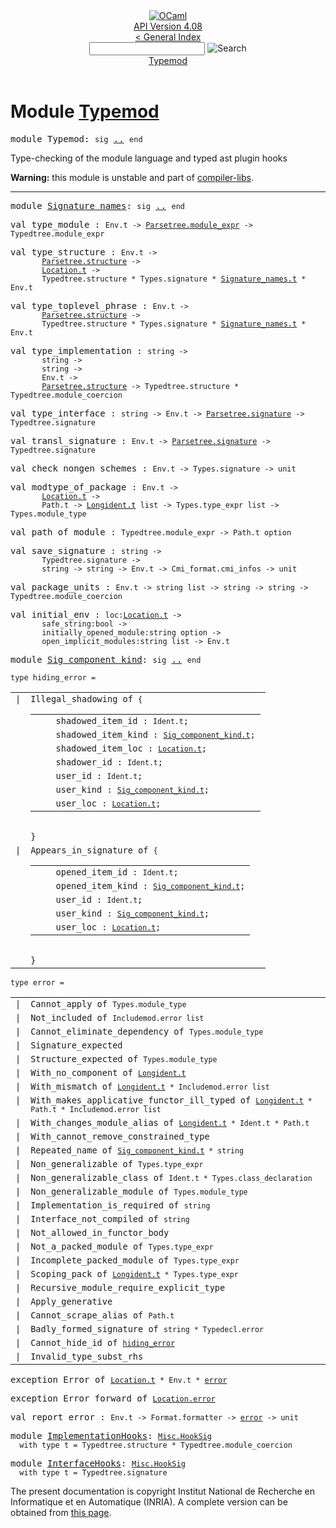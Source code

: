 <!-- ((! set title API !)) ((! set documentation !)) ((! set api !)) ((! set nobreadcrumb !)) -->
<div class="api"><header><nav class="toc brand"><a class="brand" href="https://ocaml.org/"><img src="colour-logo-gray.svg" class="svg" alt="OCaml"></a></nav><nav class="toc"><div class="toc_version"><a href="/docs" id="version-select">API Version 4.08</a></div><a href="index.html">&lt; General Index</a><div class="api_search"><input type="text" name="apisearch" id="api_search" oninput="mySearch(false);" onkeypress="this.oninput();" onclick="this.oninput();" onpaste="this.oninput();">
<img src="search_icon.svg" alt="Search" class="svg" onclick="mySearch(false)"></div>
<div id="search_results"></div><div class="toc_title"><a href="#top">Typemod</a></div><ul></ul></nav></header>

<h1>Module <a href="type_Typemod.html">Typemod</a></h1>

<pre><span id="MODULETypemod"><span class="keyword">module</span> Typemod</span>: <code class="code"><span class="keyword">sig</span></code> <a href="Typemod.html">..</a> <code class="code"><span class="keyword">end</span></code></pre><div class="info module top">
<div class="info-desc">
<p>Type-checking of the module language and typed ast plugin hooks</p>

<p><b>Warning:</b> this module is unstable and part of
  <a href="Compiler_libs.html">compiler-libs</a>.</p>
</div>
</div>
<hr width="100%">

<pre><span id="MODULESignature_names"><span class="keyword">module</span> <a href="Typemod.Signature_names.html">Signature_names</a></span>: <code class="code"><span class="keyword">sig</span></code> <a href="Typemod.Signature_names.html">..</a> <code class="code"><span class="keyword">end</span></code></pre>
<pre><span id="VALtype_module"><span class="keyword">val</span> type_module</span> : <code class="type">Env.t -&gt; <a href="Parsetree.html#TYPEmodule_expr">Parsetree.module_expr</a> -&gt; Typedtree.module_expr</code></pre>
<pre><span id="VALtype_structure"><span class="keyword">val</span> type_structure</span> : <code class="type">Env.t -&gt;<br>       <a href="Parsetree.html#TYPEstructure">Parsetree.structure</a> -&gt;<br>       <a href="Location.html#TYPEt">Location.t</a> -&gt;<br>       Typedtree.structure * Types.signature * <a href="Typemod.Signature_names.html#TYPEt">Signature_names.t</a> * Env.t</code></pre>
<pre><span id="VALtype_toplevel_phrase"><span class="keyword">val</span> type_toplevel_phrase</span> : <code class="type">Env.t -&gt;<br>       <a href="Parsetree.html#TYPEstructure">Parsetree.structure</a> -&gt;<br>       Typedtree.structure * Types.signature * <a href="Typemod.Signature_names.html#TYPEt">Signature_names.t</a> * Env.t</code></pre>
<pre><span id="VALtype_implementation"><span class="keyword">val</span> type_implementation</span> : <code class="type">string -&gt;<br>       string -&gt;<br>       string -&gt;<br>       Env.t -&gt;<br>       <a href="Parsetree.html#TYPEstructure">Parsetree.structure</a> -&gt; Typedtree.structure * Typedtree.module_coercion</code></pre>
<pre><span id="VALtype_interface"><span class="keyword">val</span> type_interface</span> : <code class="type">string -&gt; Env.t -&gt; <a href="Parsetree.html#TYPEsignature">Parsetree.signature</a> -&gt; Typedtree.signature</code></pre>
<pre><span id="VALtransl_signature"><span class="keyword">val</span> transl_signature</span> : <code class="type">Env.t -&gt; <a href="Parsetree.html#TYPEsignature">Parsetree.signature</a> -&gt; Typedtree.signature</code></pre>
<pre><span id="VALcheck_nongen_schemes"><span class="keyword">val</span> check_nongen_schemes</span> : <code class="type">Env.t -&gt; Types.signature -&gt; unit</code></pre>
<pre><span id="VALmodtype_of_package"><span class="keyword">val</span> modtype_of_package</span> : <code class="type">Env.t -&gt;<br>       <a href="Location.html#TYPEt">Location.t</a> -&gt;<br>       Path.t -&gt; <a href="Longident.html#TYPEt">Longident.t</a> list -&gt; Types.type_expr list -&gt; Types.module_type</code></pre>
<pre><span id="VALpath_of_module"><span class="keyword">val</span> path_of_module</span> : <code class="type">Typedtree.module_expr -&gt; Path.t option</code></pre>
<pre><span id="VALsave_signature"><span class="keyword">val</span> save_signature</span> : <code class="type">string -&gt;<br>       Typedtree.signature -&gt;<br>       string -&gt; string -&gt; Env.t -&gt; Cmi_format.cmi_infos -&gt; unit</code></pre>
<pre><span id="VALpackage_units"><span class="keyword">val</span> package_units</span> : <code class="type">Env.t -&gt; string list -&gt; string -&gt; string -&gt; Typedtree.module_coercion</code></pre>
<pre><span id="VALinitial_env"><span class="keyword">val</span> initial_env</span> : <code class="type">loc:<a href="Location.html#TYPEt">Location.t</a> -&gt;<br>       safe_string:bool -&gt;<br>       initially_opened_module:string option -&gt;<br>       open_implicit_modules:string list -&gt; Env.t</code></pre>
<pre><span id="MODULESig_component_kind"><span class="keyword">module</span> <a href="Typemod.Sig_component_kind.html">Sig_component_kind</a></span>: <code class="code"><span class="keyword">sig</span></code> <a href="Typemod.Sig_component_kind.html">..</a> <code class="code"><span class="keyword">end</span></code></pre>
<pre><code><span id="TYPEhiding_error"><span class="keyword">type</span> <code class="type"></code>hiding_error</span> = </code></pre><table class="typetable">
<tbody><tr>
<td align="left" valign="top">
<code><span class="keyword">|</span></code></td>
<td align="left" valign="top">
<code><span id="TYPEELThiding_error.Illegal_shadowing"><span class="constructor">Illegal_shadowing</span></span> <span class="keyword">of</span> <code>{</code><table class="typetable">
<tbody><tr>
<td align="left" valign="top">
<code>&nbsp;&nbsp;</code></td>
<td align="left" valign="top">
<code><span id="TYPEELTTypemod.Illegal_shadowing.shadowed_item_id">shadowed_item_id</span>&nbsp;: <code class="type">Ident.t</code>;</code></td>

</tr>
<tr>
<td align="left" valign="top">
<code>&nbsp;&nbsp;</code></td>
<td align="left" valign="top">
<code><span id="TYPEELTTypemod.Illegal_shadowing.shadowed_item_kind">shadowed_item_kind</span>&nbsp;: <code class="type"><a href="Typemod.Sig_component_kind.html#TYPEt">Sig_component_kind.t</a></code>;</code></td>

</tr>
<tr>
<td align="left" valign="top">
<code>&nbsp;&nbsp;</code></td>
<td align="left" valign="top">
<code><span id="TYPEELTTypemod.Illegal_shadowing.shadowed_item_loc">shadowed_item_loc</span>&nbsp;: <code class="type"><a href="Location.html#TYPEt">Location.t</a></code>;</code></td>

</tr>
<tr>
<td align="left" valign="top">
<code>&nbsp;&nbsp;</code></td>
<td align="left" valign="top">
<code><span id="TYPEELTTypemod.Illegal_shadowing.shadower_id">shadower_id</span>&nbsp;: <code class="type">Ident.t</code>;</code></td>

</tr>
<tr>
<td align="left" valign="top">
<code>&nbsp;&nbsp;</code></td>
<td align="left" valign="top">
<code><span id="TYPEELTTypemod.Illegal_shadowing.user_id">user_id</span>&nbsp;: <code class="type">Ident.t</code>;</code></td>

</tr>
<tr>
<td align="left" valign="top">
<code>&nbsp;&nbsp;</code></td>
<td align="left" valign="top">
<code><span id="TYPEELTTypemod.Illegal_shadowing.user_kind">user_kind</span>&nbsp;: <code class="type"><a href="Typemod.Sig_component_kind.html#TYPEt">Sig_component_kind.t</a></code>;</code></td>

</tr>
<tr>
<td align="left" valign="top">
<code>&nbsp;&nbsp;</code></td>
<td align="left" valign="top">
<code><span id="TYPEELTTypemod.Illegal_shadowing.user_loc">user_loc</span>&nbsp;: <code class="type"><a href="Location.html#TYPEt">Location.t</a></code>;</code></td>

</tr></tbody></table>
}
</code></td>

</tr>
<tr>
<td align="left" valign="top">
<code><span class="keyword">|</span></code></td>
<td align="left" valign="top">
<code><span id="TYPEELThiding_error.Appears_in_signature"><span class="constructor">Appears_in_signature</span></span> <span class="keyword">of</span> <code>{</code><table class="typetable">
<tbody><tr>
<td align="left" valign="top">
<code>&nbsp;&nbsp;</code></td>
<td align="left" valign="top">
<code><span id="TYPEELTTypemod.Appears_in_signature.opened_item_id">opened_item_id</span>&nbsp;: <code class="type">Ident.t</code>;</code></td>

</tr>
<tr>
<td align="left" valign="top">
<code>&nbsp;&nbsp;</code></td>
<td align="left" valign="top">
<code><span id="TYPEELTTypemod.Appears_in_signature.opened_item_kind">opened_item_kind</span>&nbsp;: <code class="type"><a href="Typemod.Sig_component_kind.html#TYPEt">Sig_component_kind.t</a></code>;</code></td>

</tr>
<tr>
<td align="left" valign="top">
<code>&nbsp;&nbsp;</code></td>
<td align="left" valign="top">
<code><span id="TYPEELTTypemod.Appears_in_signature.user_id">user_id</span>&nbsp;: <code class="type">Ident.t</code>;</code></td>

</tr>
<tr>
<td align="left" valign="top">
<code>&nbsp;&nbsp;</code></td>
<td align="left" valign="top">
<code><span id="TYPEELTTypemod.Appears_in_signature.user_kind">user_kind</span>&nbsp;: <code class="type"><a href="Typemod.Sig_component_kind.html#TYPEt">Sig_component_kind.t</a></code>;</code></td>

</tr>
<tr>
<td align="left" valign="top">
<code>&nbsp;&nbsp;</code></td>
<td align="left" valign="top">
<code><span id="TYPEELTTypemod.Appears_in_signature.user_loc">user_loc</span>&nbsp;: <code class="type"><a href="Location.html#TYPEt">Location.t</a></code>;</code></td>

</tr></tbody></table>
}
</code></td>

</tr></tbody></table>



<pre><code><span id="TYPEerror"><span class="keyword">type</span> <code class="type"></code>error</span> = </code></pre><table class="typetable">
<tbody><tr>
<td align="left" valign="top">
<code><span class="keyword">|</span></code></td>
<td align="left" valign="top">
<code><span id="TYPEELTerror.Cannot_apply"><span class="constructor">Cannot_apply</span></span> <span class="keyword">of</span> <code class="type">Types.module_type</code></code></td>

</tr>
<tr>
<td align="left" valign="top">
<code><span class="keyword">|</span></code></td>
<td align="left" valign="top">
<code><span id="TYPEELTerror.Not_included"><span class="constructor">Not_included</span></span> <span class="keyword">of</span> <code class="type">Includemod.error list</code></code></td>

</tr>
<tr>
<td align="left" valign="top">
<code><span class="keyword">|</span></code></td>
<td align="left" valign="top">
<code><span id="TYPEELTerror.Cannot_eliminate_dependency"><span class="constructor">Cannot_eliminate_dependency</span></span> <span class="keyword">of</span> <code class="type">Types.module_type</code></code></td>

</tr>
<tr>
<td align="left" valign="top">
<code><span class="keyword">|</span></code></td>
<td align="left" valign="top">
<code><span id="TYPEELTerror.Signature_expected"><span class="constructor">Signature_expected</span></span></code></td>

</tr>
<tr>
<td align="left" valign="top">
<code><span class="keyword">|</span></code></td>
<td align="left" valign="top">
<code><span id="TYPEELTerror.Structure_expected"><span class="constructor">Structure_expected</span></span> <span class="keyword">of</span> <code class="type">Types.module_type</code></code></td>

</tr>
<tr>
<td align="left" valign="top">
<code><span class="keyword">|</span></code></td>
<td align="left" valign="top">
<code><span id="TYPEELTerror.With_no_component"><span class="constructor">With_no_component</span></span> <span class="keyword">of</span> <code class="type"><a href="Longident.html#TYPEt">Longident.t</a></code></code></td>

</tr>
<tr>
<td align="left" valign="top">
<code><span class="keyword">|</span></code></td>
<td align="left" valign="top">
<code><span id="TYPEELTerror.With_mismatch"><span class="constructor">With_mismatch</span></span> <span class="keyword">of</span> <code class="type"><a href="Longident.html#TYPEt">Longident.t</a> * Includemod.error list</code></code></td>

</tr>
<tr>
<td align="left" valign="top">
<code><span class="keyword">|</span></code></td>
<td align="left" valign="top">
<code><span id="TYPEELTerror.With_makes_applicative_functor_ill_typed"><span class="constructor">With_makes_applicative_functor_ill_typed</span></span> <span class="keyword">of</span> <code class="type"><a href="Longident.html#TYPEt">Longident.t</a> * Path.t * Includemod.error list</code></code></td>

</tr>
<tr>
<td align="left" valign="top">
<code><span class="keyword">|</span></code></td>
<td align="left" valign="top">
<code><span id="TYPEELTerror.With_changes_module_alias"><span class="constructor">With_changes_module_alias</span></span> <span class="keyword">of</span> <code class="type"><a href="Longident.html#TYPEt">Longident.t</a> * Ident.t * Path.t</code></code></td>

</tr>
<tr>
<td align="left" valign="top">
<code><span class="keyword">|</span></code></td>
<td align="left" valign="top">
<code><span id="TYPEELTerror.With_cannot_remove_constrained_type"><span class="constructor">With_cannot_remove_constrained_type</span></span></code></td>

</tr>
<tr>
<td align="left" valign="top">
<code><span class="keyword">|</span></code></td>
<td align="left" valign="top">
<code><span id="TYPEELTerror.Repeated_name"><span class="constructor">Repeated_name</span></span> <span class="keyword">of</span> <code class="type"><a href="Typemod.Sig_component_kind.html#TYPEt">Sig_component_kind.t</a> * string</code></code></td>

</tr>
<tr>
<td align="left" valign="top">
<code><span class="keyword">|</span></code></td>
<td align="left" valign="top">
<code><span id="TYPEELTerror.Non_generalizable"><span class="constructor">Non_generalizable</span></span> <span class="keyword">of</span> <code class="type">Types.type_expr</code></code></td>

</tr>
<tr>
<td align="left" valign="top">
<code><span class="keyword">|</span></code></td>
<td align="left" valign="top">
<code><span id="TYPEELTerror.Non_generalizable_class"><span class="constructor">Non_generalizable_class</span></span> <span class="keyword">of</span> <code class="type">Ident.t * Types.class_declaration</code></code></td>

</tr>
<tr>
<td align="left" valign="top">
<code><span class="keyword">|</span></code></td>
<td align="left" valign="top">
<code><span id="TYPEELTerror.Non_generalizable_module"><span class="constructor">Non_generalizable_module</span></span> <span class="keyword">of</span> <code class="type">Types.module_type</code></code></td>

</tr>
<tr>
<td align="left" valign="top">
<code><span class="keyword">|</span></code></td>
<td align="left" valign="top">
<code><span id="TYPEELTerror.Implementation_is_required"><span class="constructor">Implementation_is_required</span></span> <span class="keyword">of</span> <code class="type">string</code></code></td>

</tr>
<tr>
<td align="left" valign="top">
<code><span class="keyword">|</span></code></td>
<td align="left" valign="top">
<code><span id="TYPEELTerror.Interface_not_compiled"><span class="constructor">Interface_not_compiled</span></span> <span class="keyword">of</span> <code class="type">string</code></code></td>

</tr>
<tr>
<td align="left" valign="top">
<code><span class="keyword">|</span></code></td>
<td align="left" valign="top">
<code><span id="TYPEELTerror.Not_allowed_in_functor_body"><span class="constructor">Not_allowed_in_functor_body</span></span></code></td>

</tr>
<tr>
<td align="left" valign="top">
<code><span class="keyword">|</span></code></td>
<td align="left" valign="top">
<code><span id="TYPEELTerror.Not_a_packed_module"><span class="constructor">Not_a_packed_module</span></span> <span class="keyword">of</span> <code class="type">Types.type_expr</code></code></td>

</tr>
<tr>
<td align="left" valign="top">
<code><span class="keyword">|</span></code></td>
<td align="left" valign="top">
<code><span id="TYPEELTerror.Incomplete_packed_module"><span class="constructor">Incomplete_packed_module</span></span> <span class="keyword">of</span> <code class="type">Types.type_expr</code></code></td>

</tr>
<tr>
<td align="left" valign="top">
<code><span class="keyword">|</span></code></td>
<td align="left" valign="top">
<code><span id="TYPEELTerror.Scoping_pack"><span class="constructor">Scoping_pack</span></span> <span class="keyword">of</span> <code class="type"><a href="Longident.html#TYPEt">Longident.t</a> * Types.type_expr</code></code></td>

</tr>
<tr>
<td align="left" valign="top">
<code><span class="keyword">|</span></code></td>
<td align="left" valign="top">
<code><span id="TYPEELTerror.Recursive_module_require_explicit_type"><span class="constructor">Recursive_module_require_explicit_type</span></span></code></td>

</tr>
<tr>
<td align="left" valign="top">
<code><span class="keyword">|</span></code></td>
<td align="left" valign="top">
<code><span id="TYPEELTerror.Apply_generative"><span class="constructor">Apply_generative</span></span></code></td>

</tr>
<tr>
<td align="left" valign="top">
<code><span class="keyword">|</span></code></td>
<td align="left" valign="top">
<code><span id="TYPEELTerror.Cannot_scrape_alias"><span class="constructor">Cannot_scrape_alias</span></span> <span class="keyword">of</span> <code class="type">Path.t</code></code></td>

</tr>
<tr>
<td align="left" valign="top">
<code><span class="keyword">|</span></code></td>
<td align="left" valign="top">
<code><span id="TYPEELTerror.Badly_formed_signature"><span class="constructor">Badly_formed_signature</span></span> <span class="keyword">of</span> <code class="type">string * Typedecl.error</code></code></td>

</tr>
<tr>
<td align="left" valign="top">
<code><span class="keyword">|</span></code></td>
<td align="left" valign="top">
<code><span id="TYPEELTerror.Cannot_hide_id"><span class="constructor">Cannot_hide_id</span></span> <span class="keyword">of</span> <code class="type"><a href="Typemod.html#TYPEhiding_error">hiding_error</a></code></code></td>

</tr>
<tr>
<td align="left" valign="top">
<code><span class="keyword">|</span></code></td>
<td align="left" valign="top">
<code><span id="TYPEELTerror.Invalid_type_subst_rhs"><span class="constructor">Invalid_type_subst_rhs</span></span></code></td>

</tr></tbody></table>



<pre><span id="EXCEPTIONError"><span class="keyword">exception</span> Error</span> <span class="keyword">of</span> <code class="type"><a href="Location.html#TYPEt">Location.t</a> * Env.t * <a href="Typemod.html#TYPEerror">error</a></code></pre>

<pre><span id="EXCEPTIONError_forward"><span class="keyword">exception</span> Error_forward</span> <span class="keyword">of</span> <code class="type"><a href="Location.html#TYPEerror">Location.error</a></code></pre>

<pre><span id="VALreport_error"><span class="keyword">val</span> report_error</span> : <code class="type">Env.t -&gt; Format.formatter -&gt; <a href="Typemod.html#TYPEerror">error</a> -&gt; unit</code></pre>
<pre><span id="MODULEImplementationHooks"><span class="keyword">module</span> <a href="Typemod.ImplementationHooks.html">ImplementationHooks</a></span>: <code class="type"><a href="Misc.HookSig.html">Misc.HookSig</a></code><code class="type"> 
  with type t = Typedtree.structure * Typedtree.module_coercion</code></pre>
<pre><span id="MODULEInterfaceHooks"><span class="keyword">module</span> <a href="Typemod.InterfaceHooks.html">InterfaceHooks</a></span>: <code class="type"><a href="Misc.HookSig.html">Misc.HookSig</a></code><code class="type"> 
  with type t = Typedtree.signature</code></pre>
<div class="copyright">The present documentation is copyright Institut National de Recherche en Informatique et en Automatique (INRIA). A complete version can be obtained from <a href="http://caml.inria.fr/pub/docs/manual-ocaml/">this page</a>.</div></div>